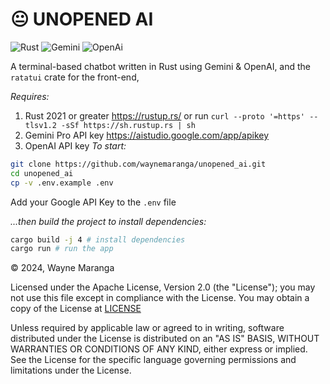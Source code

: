 # 😐 UNOPENED AI

![Rust](https://img.shields.io/badge/rust-%23000000.svg?style=for-the-badge&logo=rust&logoColor=white) ![Gemini](https://img.shields.io/badge/Gemini-8E75B2?style=for-the-badge&logo=googlebard&logoColor=fff) ![OpenAi](https://img.shields.io/badge/ChatGPT-74aa9c?style=for-the-badge&logo=openai&logoColor=white)

A terminal-based chatbot written in Rust using Gemini & OpenAI, and the `ratatui` crate for the front-end,

_Requires:_

1. Rust 2021 or greater <https://rustup.rs/>
   or run `curl --proto '=https' --tlsv1.2 -sSf https://sh.rustup.rs | sh`
2. Gemini Pro API key <https://aistudio.google.com/app/apikey>
3. OpenAI API key
   _To start:_

```bash
git clone https://github.com/waynemaranga/unopened_ai.git
cd unopened_ai
cp -v .env.example .env
```

Add your Google API Key to the `.env` file

_...then build the project to install dependencies:_

```bash
cargo build -j 4 # install dependencies
cargo run # run the app
```

©️ 2024, Wayne Maranga

Licensed under the Apache License, Version 2.0 (the "License");
you may not use this file except in compliance with the License.
You may obtain a copy of the License at [LICENSE](/LICENSE.md)

Unless required by applicable law or agreed to in writing, software
distributed under the License is distributed on an "AS IS" BASIS,
WITHOUT WARRANTIES OR CONDITIONS OF ANY KIND, either express or implied.
See the License for the specific language governing permissions and
limitations under the License.
